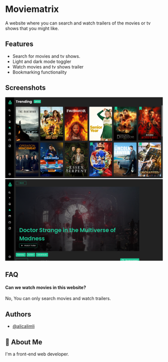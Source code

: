 # Moviematrix

A website where you can search and watch trailers
of the movies or tv shows that you might like.

## Features

- Search for movies and tv shows.
- Light and dark mode toggler
- Watch movies and tv shows trailer
- Bookmarking functionality

## Screenshots

![App Screenshot](/src/images/app-preview-one.png)
![App Screenshot](/src/images/app-preview-two.png)

## FAQ

#### Can we watch movies in this website?

No, You can only search movies and watch trailers.

## Authors

- [@alicalimli](https://www.github.com/alicalimli)

## 🚀 About Me

I'm a front-end web developer.
